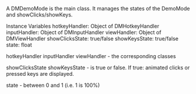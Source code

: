 A DMDemoMode is the main class. It manages the states of the DemoMode and showClicks/showKeys.

Instance Variables
	hotkeyHandler:		Object of DMHotkeyHandler
	inputHandler:		Object of DMInputHandler 
	viewHandler:		Object of DMViewHandler
	showClicksState:		true/false
	showKeysState:		true/false
	state:		float


hotkeyHandler
inputHandler
viewHandler
	- the corresponding classes

showClicksState
showKeysState
	- is true or false. If true: animated clicks or pressed keys are displayed.

state
	- between 0 and 1 (i.e. 1 is 100%)

